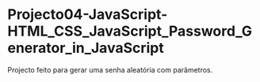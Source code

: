 # Projecto04-JavaScript-HTML_CSS_JavaScript_Password_Generator_in_JavaScript
Projecto feito para gerar uma senha aleatória com parâmetros.
